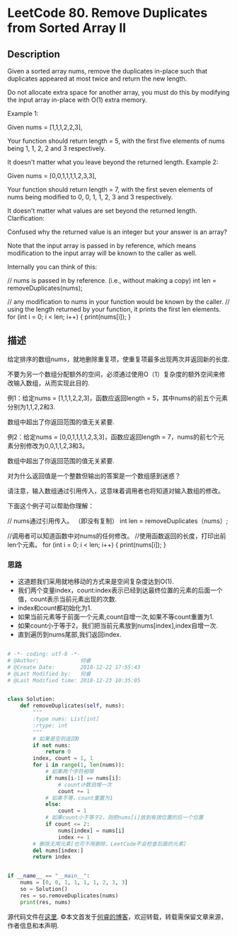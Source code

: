 # LeetCode 80. Remove Duplicates from Sorted Array II

## Description

Given a sorted array nums, remove the duplicates in-place such that duplicates appeared at most twice and return the new length.

Do not allocate extra space for another array, you must do this by modifying the input array in-place with O(1) extra memory.

Example 1:

Given nums = [1,1,1,2,2,3],

Your function should return length = 5, with the first five elements of nums being 1, 1, 2, 2 and 3 respectively.

It doesn't matter what you leave beyond the returned length.
Example 2:

Given nums = [0,0,1,1,1,1,2,3,3],

Your function should return length = 7, with the first seven elements of nums being modified to 0, 0, 1, 1, 2, 3 and 3 respectively.

It doesn't matter what values are set beyond the returned length.
Clarification:

Confused why the returned value is an integer but your answer is an array?

Note that the input array is passed in by reference, which means modification to the input array will be known to the caller as well.

Internally you can think of this:

// nums is passed in by reference. (i.e., without making a copy)
int len = removeDuplicates(nums);

// any modification to nums in your function would be known by the caller.
// using the length returned by your function, it prints the first len elements.
for (int i = 0; i < len; i++) {
    print(nums[i]);
}

## 描述

给定排序的数组nums，就地删除重复项，使重复项最多出现两次并返回新的长度.

不要为另一个数组分配额外的空间，必须通过使用O（1）复杂度的额外空间来修改输入数组，从而实现此目的.

例1：给定nums = [1,1,1,2,2,3]，函数应返回length = 5，其中nums的前五个元素分别为1,1,2,2和3.

数组中超出了你返回范围的值无关紧要.

例2：给定nums = [0,0,1,1,1,1,2,3,3]，函数应返回length = 7，nums的前七个元素分别修改为0,0,1,1,2,3和3。

数组中超出了你返回范围的值无关紧要.

对为什么返回值是一个整数但输出的答案是一个数组感到迷惑？

请注意，输入数组通过引用传入，这意味着调用者也将知道对输入数组的修改。

下面这个例子可以帮助你理解：

// nums通过引用传入。 （即没有复制）
int len = removeDuplicates（nums）;

//调用者可以知道函数中对nums的任何修改。
//使用函数返回的长度，打印出前len个元素。
for (int i = 0; i < len; i++) {
    print(nums[i]);
}

### 思路

* 这道题我们采用就地移动的方式来是空间复杂度达到O(1).
* 我们两个变量index，count:index表示已经到达最终位置的元素的后面一个值，count表示当前元素出现的次数.
* index和count都初始化为1.
* 如果当前元素等于前面一个元素,count自增一次,如果不等count重置为1.
* 如果count小于等于2，我们把当前元素放到nums\[index],index自增一次.
* 直到遍历到nums尾部,我们返回index.

```python

# -*- coding: utf-8 -*-
# @Author:             何睿
# @Create Date:        2018-12-22 17:55:43
# @Last Modified by:   何睿
# @Last Modified time: 2018-12-23 10:35:05


class Solution:
    def removeDuplicates(self, nums):
        """
        :type nums: List[int]
        :rtype: int
        """
        # 如果是空则返回0
        if not nums:
            return 0
        index, count = 1, 1
        for i in range(1, len(nums)):
            # 如果两个字符相等
            if nums[i-1] == nums[i]:
                # count计数自增一次
                count += 1
            # 如果不等，count重置为1
            else:
                count = 1
            # 如果count小于等于2，则把nums[i]放到有效位置的后一个位置
            if count <= 2:
                nums[index] = nums[i]
                index += 1
        # 删除无用元素[也可不用删除，LeetCode不会检查后面的元素]
        del nums[index:]
        return index


if __name__ == "__main__":
    nums = [0, 0, 1, 1, 1, 1, 2, 3, 3]
    so = Solution()
    res = so.removeDuplicates(nums)
    print(res, nums)
```

源代码文件在[这里](https://github.com/ruicore/Algorithm/blob/master/Leetcode/2018-12-22-80-Remove-Duplicates-from-Sorted-Array-II.py).
©本文首发于[何睿的博客](https://www.ruicore.cn/leetcode-80-remove-duplicates-from-sorted-array-ii/)，欢迎转载，转载需保留文章来源，作者信息和本声明.
